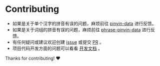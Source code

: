 # Contributing


* 如果是关于单个汉字的拼音有误的问题，麻烦前往 [pinyin-data][pinyin-data] 进行反馈。
* 如果是关于词组的拼音有误的问题，麻烦前往 [phrase-pinyin-data][phrase-pinyin-data] 进行反馈。
* 有任何疑问或建议欢迎创建 [issue][issue] 或提交 [PR][pr] 。
* 项目代码开发方面的问题可以看看 [开发文档][开发文档] 。

Thanks for contributing! :heart:


[pinyin-data]: https://github.com/mozillazg/pinyin-data/issues
[phrase-pinyin-data]: https://github.com/mozillazg/phrase-pinyin-data
[issue]: https://github.com/mozillazg/python-pinyin/issues
[pr]: https://github.com/mozillazg/python-pinyin/pulls
[开发文档]: http://pypinyin.mozillazg.com/zh_CN/develop/develop.html
